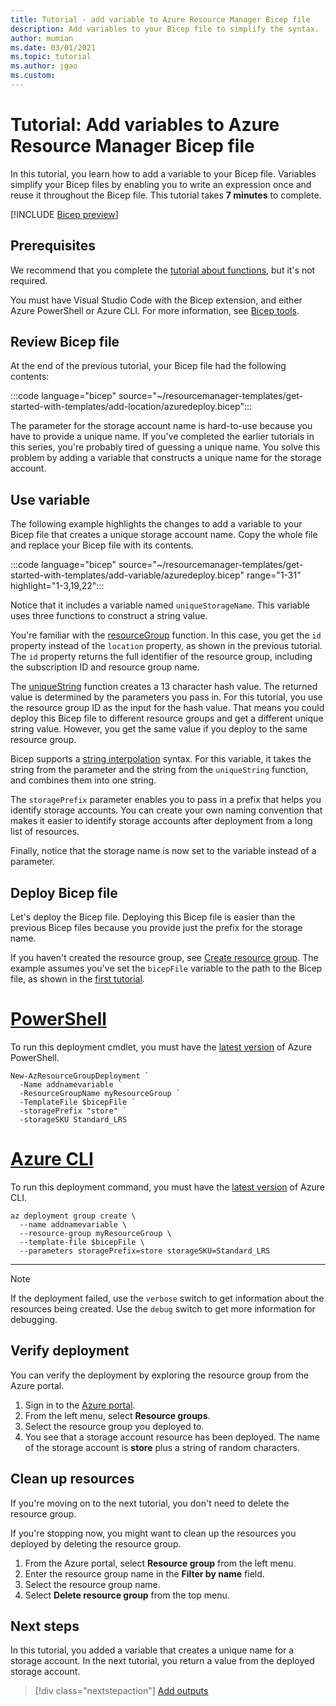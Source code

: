 ```yaml
---
title: Tutorial - add variable to Azure Resource Manager Bicep file
description: Add variables to your Bicep file to simplify the syntax.
author: mumian
ms.date: 03/01/2021
ms.topic: tutorial
ms.author: jgao
ms.custom:
---
```


# Tutorial: Add variables to Azure Resource Manager Bicep file

In this tutorial, you learn how to add a variable to your Bicep file. Variables simplify your Bicep files by enabling you to write an expression once and reuse it throughout the Bicep file. This tutorial takes **7 minutes** to complete.

[!INCLUDE [Bicep preview](../../../includes/resource-manager-bicep-preview.md)]

## Prerequisites

We recommend that you complete the [tutorial about functions](bicep-tutorial-add-functions.md), but it's not required.

You must have Visual Studio Code with the Bicep extension, and either Azure PowerShell or Azure CLI. For more information, see [Bicep tools](bicep-tutorial-create-first-bicep.md#get-tools).

## Review Bicep file

At the end of the previous tutorial, your Bicep file had the following contents:

:::code language="bicep" source="~/resourcemanager-templates/get-started-with-templates/add-location/azuredeploy.bicep":::

The parameter for the storage account name is hard-to-use because you have to provide a unique name. If you've completed the earlier tutorials in this series, you're probably tired of guessing a unique name. You solve this problem by adding a variable that constructs a unique name for the storage account.

## Use variable

The following example highlights the changes to add a variable to your Bicep file that creates a unique storage account name. Copy the whole file and replace your Bicep file with its contents.

:::code language="bicep" source="~/resourcemanager-templates/get-started-with-templates/add-variable/azuredeploy.bicep" range="1-31" highlight="1-3,19,22":::

Notice that it includes a variable named `uniqueStorageName`. This variable uses three functions to construct a string value.

You're familiar with the [resourceGroup](template-functions-resource.md#resourcegroup) function. In this case, you get the `id` property instead of the `location` property, as shown in the previous tutorial. The `id` property returns the full identifier of the resource group, including the subscription ID and resource group name.

The [uniqueString](template-functions-string.md#uniquestring) function creates a 13 character hash value. The returned value is determined by the parameters you pass in. For this tutorial, you use the resource group ID as the input for the hash value. That means you could deploy this Bicep file to different resource groups and get a different unique string value. However, you get the same value if you deploy to the same resource group.

Bicep supports a [string interpolation](https://en.wikipedia.org/wiki/String_interpolation#) syntax. For this variable, it takes the string from the parameter and the string from the `uniqueString` function, and combines them into one string.

The `storagePrefix` parameter enables you to pass in a prefix that helps you identify storage accounts. You can create your own naming convention that makes it easier to identify storage accounts after deployment from a long list of resources.

Finally, notice that the storage name is now set to the variable instead of a parameter.

## Deploy Bicep file

Let's deploy the Bicep file. Deploying this Bicep file is easier than the previous Bicep files because you provide just the prefix for the storage name.

If you haven't created the resource group, see [Create resource group](bicep-tutorial-create-first-bicep.md#create-resource-group). The example assumes you've set the `bicepFile` variable to the path to the Bicep file, as shown in the [first tutorial](bicep-tutorial-create-first-bicep.md#deploy-bicep-file).

# [PowerShell](#tab/azure-powershell)

To run this deployment cmdlet, you must have the [latest version](/powershell/azure/install-az-ps) of Azure PowerShell.

```azurepowershell
New-AzResourceGroupDeployment `
  -Name addnamevariable `
  -ResourceGroupName myResourceGroup `
  -TemplateFile $bicepFile `
  -storagePrefix "store" `
  -storageSKU Standard_LRS
```

# [Azure CLI](#tab/azure-cli)

To run this deployment command, you must have the [latest version](/cli/azure/install-azure-cli) of Azure CLI.

```azurecli
az deployment group create \
  --name addnamevariable \
  --resource-group myResourceGroup \
  --template-file $bicepFile \
  --parameters storagePrefix=store storageSKU=Standard_LRS
```

---

> [!NOTE]
> If the deployment failed, use the `verbose` switch to get information about the resources being created. Use the `debug` switch to get more information for debugging.

## Verify deployment

You can verify the deployment by exploring the resource group from the Azure portal.

1. Sign in to the [Azure portal](https://portal.azure.com).
1. From the left menu, select **Resource groups**.
1. Select the resource group you deployed to.
1. You see that a storage account resource has been deployed. The name of the storage account is **store** plus a string of random characters.

## Clean up resources

If you're moving on to the next tutorial, you don't need to delete the resource group.

If you're stopping now, you might want to clean up the resources you deployed by deleting the resource group.

1. From the Azure portal, select **Resource group** from the left menu.
2. Enter the resource group name in the **Filter by name** field.
3. Select the resource group name.
4. Select **Delete resource group** from the top menu.

## Next steps

In this tutorial, you added a variable that creates a unique name for a storage account. In the next tutorial, you return a value from the deployed storage account.

> [!div class="nextstepaction"]
> [Add outputs](bicep-tutorial-add-outputs.md)
